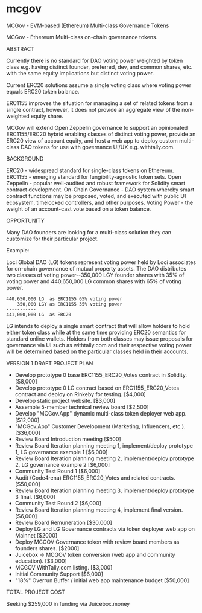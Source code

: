 # mcgov
MCGov - EVM-based (Ethereum) Multi-class Governance Tokens

MCGov - Ethereum Multi-class on-chain governance tokens.


ABSTRACT

Currently there is no standard for DAO voting power weighted by token class e.g. having distinct founder, preferred, dev, and common shares, etc. with the same equity implications but distinct voting power.

Current ERC20 solutions assume a single voting class where voting power equals ERC20 token balance.

ERC1155 improves the situation for managing a set of related tokens from a single contract, however, it does not provide an aggregate view of the non-weighted equity share.

MCGov will extend Open Zeppelin governance to support an opinionated ERC1155/ERC20 hybrid enabling classes of distinct voting power, provide an ERC20 view of account equity, and host a web app to deploy custom multi-class DAO tokens for use with governance UI/UX e.g. withtally.com.


BACKGROUND

ERC20 - widespread standard for single-class tokens on Ethereum.
ERC1155 - emerging standard for fungibility-agnostic token sets.
Open Zeppelin - popular well-audited and robust framework for Solidity smart contract development.
On-Chain Governance - DAO system whereby smart contract functions may be proposed, voted, and executed with public UI ecosystem, timelocked controllers, and other purposes.
Voting Power - the weight of an account-cast vote based on a token balance.


OPPORTUNITY

Many DAO founders are looking for a multi-class solution they can customize for their particular project.

Example:

Loci Global DAO (LG) tokens represent voting power held by Loci associates for on-chain governance of mutual property assets.  The DAO distributes two classes of voting power--350,000 LGY founder shares with 35% of voting power and 440,650,000 LG common shares with 65% of voting power.

    440,650,000 LG  as ERC1155 65% voting power
        350,000 LGY as ERC1155 35% voting power
    -----------
    441,000,000 LG  as ERC20

LG intends to deploy a single smart contract that will allow holders to hold either token class while at the same time providing ERC20 semantics for standard online wallets.  Holders from both classes may issue proposals for governance via UI such as withtally.com and their respective voting power will be determined based on the particular classes held in their accounts.


VERSION 1 DRAFT PROJECT PLAN

- Develop prototype 0 base ERC1155_ERC20_Votes contract in Solidity. [$8,000]
- Develop prototype 0 LG contract based on ERC1155_ERC20_Votes contract and deploy on Rinkeby for testing. [$4,000]
- Develop static project website. [$3,000]
- Assemble 5-member technical review board [$2,500]
- Develop "MCGov.App" dynamic multi-class token deployer web app. [$12,000]
- "MCGov.App" Customer Development (Marketing, Influencers, etc.). [$36,000]
- Review Board Introduction meeting [$500]
- Review Board Iteration planning meeting 1, implement/deploy prototype 1, LG governance example 1 [$6,000]
- Review Board Iteration planning meeting 2, implement/deploy prototype 2, LG governance example 2 [$6,000]
- Community Test Round 1 [$6,000]
- Audit (Code4rena) ERC1155_ERC20_Votes and related contracts. [$50,000]
- Review Board Iteration planning meeting 3, implement/deploy prototype 3 final. [$6,000]
- Community Test Round 2 [$6,000]
- Review Board Iteration planning meeting 4, implement final version. [$6,000]
- Review Board Remuneration [$30,000]
- Deploy LG and LG Governance contracts via token deployer web app on Mainnet [$2000]
- Deploy MCGOV Governance token with review board members as founders shares. [$2000]
- Juicebox -> MCGOV token conversion (web app and community education). [$3,000]
- MCGOV WithTally.com listing. [$3,000]
- Initial Community Support [$6,000]
- "18%" Overrun Buffer / initial web app maintenance budget [$50,000]


TOTAL PROJECT COST

Seeking $259,000 in funding via Juicebox.money
